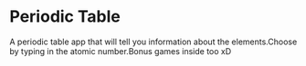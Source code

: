 # Periodic Table
A periodic table app that will tell you information about the elements.Choose by typing in the atomic number.Bonus games inside too xD

